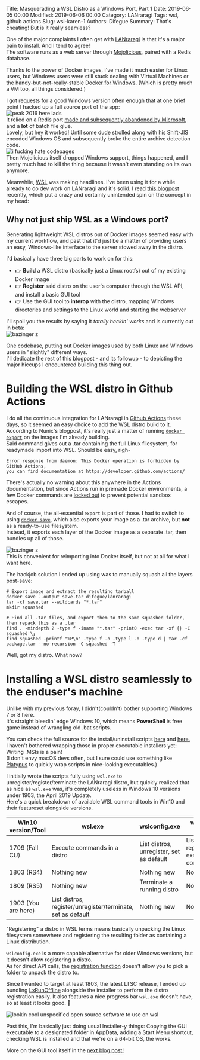 Title: Masquerading a WSL Distro as a Windows Port, Part 1
Date: 2019-06-05 00:00
Modified: 2019-06-06 00:00
Category: LANraragi
Tags: wsl, github actions
Slug: wsl-karen-1
Authors: Difegue
Summary: That's cheating! But is it really seamless?

One of the major complaints I often get with [LANraragi](https://github.com/Difegue/LANraragi) is that it's a major pain to install. And I tend to agree!  
The software runs as a web server through [Mojolicious](http://mojolicious.org), paired with a Redis database.  

Thanks to the power of Docker images, I've made it much easier for Linux users, but Windows users were still stuck dealing with Virtual Machines or the handy-but-not-really-stable [Docker for Windows.](https://docs.docker.com/docker-for-windows/) (Which is pretty much a VM too, all things considered.)  

I got requests for a good Windows version often enough that at one brief point I hacked up a full source port of the app:  
![peak 2016 here lads]({static}/images/quickstarter.jpg)  
It relied on a Redis port [made and subsequently abandoned by Microsoft](https://github.com/microsoftarchive/redis), and a **lot** of batch file glue.  
Lovely, but hey it worked! Until some dude strolled along with his Shift-JIS encoded Windows OS and subsequently broke the entire archive detection code.  
![i fucking hate codepages]({static}/images/coolmeme.jpg)  
Then Mojolicious itself dropped Windows support, things happened, and I pretty much had to kill the thing because it wasn't even standing on its own anymore.  

Meanwhile, [WSL](https://docs.microsoft.com/en-us/windows/wsl/about) was making headlines. I've been using it for a while already to do dev work on LANraragi and it's solid. I read [this blogpost](https://medium.com/@hoxunn/wsl-docker-custom-distro-2-0-730fd97fe72e) recently, which put a crazy and certainly unintended spin on the concept in my head:  

## Why not just ship WSL as a Windows port?

Generating lightweight WSL distros out of Docker images seemed easy with my current workflow, and past that it'd just be a matter of providing users an easy, Windows-like interface to the server stowed away in the distro.  

I'd basically have three big parts to work on for this:  

* 👉 **Build** a WSL distro (basically just a Linux rootfs) out of my existing Docker image  
* 👉 **Register** said distro on the user's computer through the WSL API, and install a basic GUI tool  
* 👉 Use the GUI tool to **interop** with the distro, mapping Windows directories and settings to the Linux world and starting the webserver  

I'll spoil you the results by saying it _totally heckin' works_ and is currently out in beta:  
![bazinger z]({static}/images/karen.jpg)  

One codebase, putting out Docker images used by both Linux and Windows users in "slightly" different ways.  
I'll dedicate the rest of this blogpost - and its followup - to depicting the major hiccups I encountered building this thing out.

# Building the WSL distro in Github Actions  

I do all the continuous integration for LANraragi in [Github Actions](https://github.com/features/actions) these days, so it seemed an easy choice to add the WSL distro build to it.  
According to Nunix's blogpost, it's really just a matter of running [`docker export`](https://docs.docker.com/engine/reference/commandline/export/) on the images I'm already building.  
Said command gives out a .tar containing the full Linux filesystem, for readymade import into WSL. Should be easy, righ-
~~~~
Error response from daemon: This Docker operation is forbidden by GitHub Actions,
you can find documentation at https://developer.github.com/actions/
~~~~
There's actually no warning about this anywhere in the Actions documentation, but since Actions run in premade Docker environments, a few Docker commands are [locked out](https://github.com/actions/docker/issues/7#issuecomment-459808907) to prevent potential sandbox escapes.  

And of course, the all-essential `export` is part of those. I had to switch to using [`docker save`](https://docs.docker.com/engine/reference/commandline/save/), which also exports your image as a .tar archive, but **not** as a ready-to-use filesystem.  
Instead, it exports each layer of the Docker image as a separate .tar, then bundles up all of those.  

![bazinger z]({static}/images/export_vs_save.png)  
This is convenient for reimporting into Docker itself, but not at all for what I want here.  

The hackjob solution I ended up using was to manually squash all the layers post-save:  

~~~~
# Export image and extract the resulting tarball
docker save --output save.tar difegue/lanraragi
tar -xf save.tar --wildcards "*.tar"
mkdir squashed

# Find all .tar files, and export them to the same squashed folder, then repack this as a .tar
find . -mindepth 2 -type f -iname "*.tar" -print0 -exec tar -xf {} -C squashed \; 
find squashed -printf "%P\n" -type f -o -type l -o -type d | tar -cf package.tar --no-recursion -C squashed -T -
~~~~  

Well, got my distro. What now?

# Installing a WSL distro seamlessly to the enduser's machine

Unlike with my previous foray, I didn't(couldn't) bother supporting Windows 7 or 8 here.  
It's straight bleedin' edge Windows 10, which means **PowerShell** is free game instead of wrangling old .bat scripts.  

You can check the full source for the install/uninstall scripts [here](https://github.com/Difegue/Karen/blob/master/Karen/Karen-Installer.ps1)  and [here.](https://github.com/Difegue/Karen/blob/master/Karen/Karen-Uninstaller.ps1)  
I haven't bothered wrapping those in proper executable installers yet: Writing .MSIs is a pain!  
(I don't envy macOS devs often, but I sure could use something like [Platypus](https://sveinbjorn.org/platypus) to quickly wrap scripts in nice-looking executables.)

I initially wrote the scripts fully using `wsl.exe` to unregister/register/terminate the LANraragi distro, but quickly realized that as nice as `wsl.exe` was, it's completely useless in Windows 10 versions under 1903, the April 2019 Update.  
Here's a quick breakdown of available WSL command tools in Win10 and their featureset alongside versions.  

| Win10 version/Tool  | wsl.exe                                                     | wslconfig.exe                            | wslapi.h (direct API call)                  | lxrun                                   |
|---------------------|-------------------------------------------------------------|------------------------------------------|---------------------------------------------|-----------------------------------------|
| 1709 (Fall CU)      | Execute commands in a distro                                | List distros, unregister, set as default | List, register/unregister, execute commands | (Ubuntu only) Install/Uninstall, Update |
| 1803 (RS4)          | Nothing new                                                 | Nothing new                              | Nothing new                                 | Dead                                    |
| 1809 (RS5)          | Nothing new                                                 | Terminate a running distro               | Nothing new                                 | Dead                                    |
| 1903 (You are here) | List distros, register/unregister/terminate, set as default | Nothing new                              | Nothing new                                 | Dead                                    |  

"Registering" a distro in WSL terms means basically unpacking the Linux filesystem somewhere and registering the resulting folder as containing a Linux distribution.  

`wslconfig.exe` is a more capable alternative for older Windows versions, but it doesn't allow registering a distro.  
As for direct API calls, the [registration function](https://docs.microsoft.com/en-us/windows/desktop/api/wslapi/nf-wslapi-wslregisterdistribution) doesn't allow you to pick a folder to unpack the distro to.  

Since I wanted to target at least 1803, the latest LTSC release, I ended up bundling [LxRunOffline](https://github.com/DDoSolitary/LxRunOffline) alongside the installer to perform the distro registration easily. It also features a nice progress bar `wsl.exe` doesn't have, so at least it looks good. 👀  

![lookin cool unspecified open source software to use on wsl]({static}/images/ps.png)  

Past this, I'm basically just doing usual Installer-y things: Copying the GUI executable to a designated folder in AppData, adding a Start Menu shortcut, checking WSL is installed and that we're on a 64-bit OS, the works.

More on the GUI tool itself in the [next blog post!]({static}/wsl-karen-2.html)
